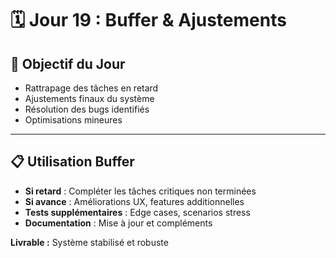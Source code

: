 # 🗓️ Jour 19 : Buffer & Ajustements

## 🎯 Objectif du Jour
- Rattrapage des tâches en retard
- Ajustements finaux du système
- Résolution des bugs identifiés
- Optimisations mineures

---

## 📋 Utilisation Buffer
- **Si retard** : Compléter les tâches critiques non terminées
- **Si avance** : Améliorations UX, features additionnelles
- **Tests supplémentaires** : Edge cases, scenarios stress
- **Documentation** : Mise à jour et compléments

**Livrable :** Système stabilisé et robuste
